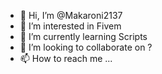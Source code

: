 - 👋 Hi, I’m @Makaroni2137
- 👀 I’m interested in Fivem
- 🌱 I’m currently learning Scripts
- 💞️ I’m looking to collaborate on ?
- 📫 How to reach me ...

<!---
Makaroni2137/Makaroni2137 is a ✨ special ✨ repository because its `README.md` (this file) appears on your GitHub profile.
You can click the Preview link to take a look at your changes.
--->
